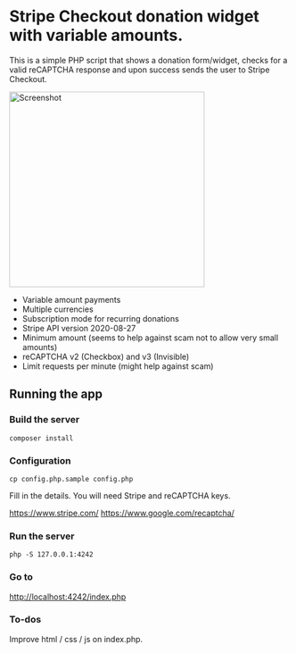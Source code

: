 # Stripe Checkout donation widget with variable amounts.

This is a simple PHP script that shows a donation form/widget, checks for a valid reCAPTCHA response and upon success sends the user to Stripe Checkout.

<img src="https://user-images.githubusercontent.com/29610198/97800138-26839700-1c33-11eb-95d5-81817390d0f5.jpg" width="350" alt="Screenshot">

- Variable amount payments
- Multiple currencies
- Subscription mode for recurring donations
- Stripe API version 2020-08-27
- Minimum amount (seems to help against scam not to allow very small amounts)
- reCAPTCHA v2 (Checkbox) and v3 (Invisible)
- Limit requests per minute (might help against scam)

## Running the app

### Build the server

```
composer install
```

### Configuration

```
cp config.php.sample config.php
```

Fill in the details. You will need Stripe and reCAPTCHA keys.

https://www.stripe.com/
https://www.google.com/recaptcha/

### Run the server

```
php -S 127.0.0.1:4242
```

### Go to 

[http://localhost:4242/index.php](http://localhost:4242/index.php)

### To-dos

Improve html / css / js on index.php. 

